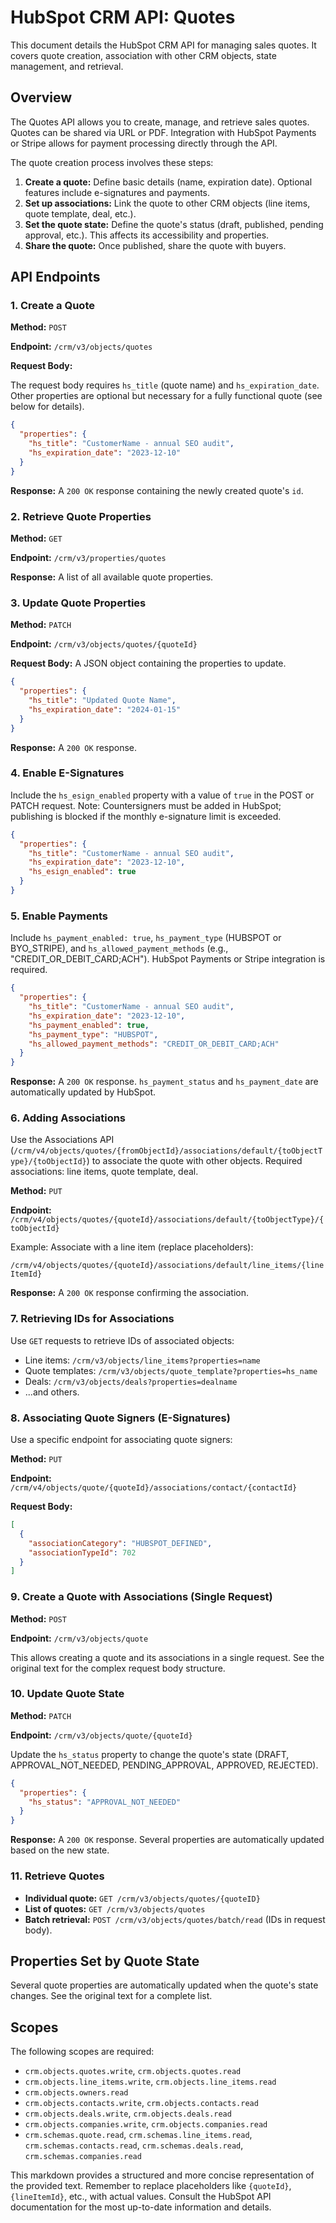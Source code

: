 # HubSpot CRM API: Quotes

This document details the HubSpot CRM API for managing sales quotes.  It covers quote creation, association with other CRM objects, state management, and retrieval.

## Overview

The Quotes API allows you to create, manage, and retrieve sales quotes.  Quotes can be shared via URL or PDF.  Integration with HubSpot Payments or Stripe allows for payment processing directly through the API.

The quote creation process involves these steps:

1. **Create a quote:** Define basic details (name, expiration date).  Optional features include e-signatures and payments.
2. **Set up associations:** Link the quote to other CRM objects (line items, quote template, deal, etc.).
3. **Set the quote state:** Define the quote's status (draft, published, pending approval, etc.).  This affects its accessibility and properties.
4. **Share the quote:** Once published, share the quote with buyers.

## API Endpoints

### 1. Create a Quote

**Method:** `POST`

**Endpoint:** `/crm/v3/objects/quotes`

**Request Body:**

The request body requires `hs_title` (quote name) and `hs_expiration_date`.  Other properties are optional but necessary for a fully functional quote (see below for details).

```json
{
  "properties": {
    "hs_title": "CustomerName - annual SEO audit",
    "hs_expiration_date": "2023-12-10"
  }
}
```

**Response:**  A `200 OK` response containing the newly created quote's `id`.

### 2.  Retrieve Quote Properties

**Method:** `GET`

**Endpoint:** `/crm/v3/properties/quotes`

**Response:** A list of all available quote properties.

### 3. Update Quote Properties

**Method:** `PATCH`

**Endpoint:** `/crm/v3/objects/quotes/{quoteId}`

**Request Body:**  A JSON object containing the properties to update.

```json
{
  "properties": {
    "hs_title": "Updated Quote Name",
    "hs_expiration_date": "2024-01-15"
  }
}
```

**Response:** A `200 OK` response.


### 4.  Enable E-Signatures

Include the `hs_esign_enabled` property with a value of `true` in the POST or PATCH request.  Note: Countersigners must be added in HubSpot;  publishing is blocked if the monthly e-signature limit is exceeded.

```json
{
  "properties": {
    "hs_title": "CustomerName - annual SEO audit",
    "hs_expiration_date": "2023-12-10",
    "hs_esign_enabled": true
  }
}
```

### 5. Enable Payments

Include `hs_payment_enabled: true`, `hs_payment_type` (HUBSPOT or BYO_STRIPE), and `hs_allowed_payment_methods` (e.g., "CREDIT_OR_DEBIT_CARD;ACH").  HubSpot Payments or Stripe integration is required.

```json
{
  "properties": {
    "hs_title": "CustomerName - annual SEO audit",
    "hs_expiration_date": "2023-12-10",
    "hs_payment_enabled": true,
    "hs_payment_type": "HUBSPOT",
    "hs_allowed_payment_methods": "CREDIT_OR_DEBIT_CARD;ACH"
  }
}
```

**Response:** A `200 OK` response.  `hs_payment_status` and `hs_payment_date` are automatically updated by HubSpot.


### 6. Adding Associations

Use the Associations API (`/crm/v4/objects/quotes/{fromObjectId}/associations/default/{toObjectType}/{toObjectId}`) to associate the quote with other objects.  Required associations: line items, quote template, deal.

**Method:** `PUT`

**Endpoint:**  `/crm/v4/objects/quotes/{quoteId}/associations/default/{toObjectType}/{toObjectId}`

Example: Associate with a line item (replace placeholders):

`/crm/v4/objects/quotes/{quoteId}/associations/default/line_items/{lineItemId}`

**Response:** A `200 OK` response confirming the association.


### 7. Retrieving IDs for Associations

Use `GET` requests to retrieve IDs of associated objects:

* Line items: `/crm/v3/objects/line_items?properties=name`
* Quote templates: `/crm/v3/objects/quote_template?properties=hs_name`
* Deals: `/crm/v3/objects/deals?properties=dealname`
* ...and others.


### 8.  Associating Quote Signers (E-Signatures)

Use a specific endpoint for associating quote signers:

**Method:** `PUT`

**Endpoint:** `/crm/v4/objects/quote/{quoteId}/associations/contact/{contactId}`

**Request Body:**

```json
[
  {
    "associationCategory": "HUBSPOT_DEFINED",
    "associationTypeId": 702
  }
]
```


### 9. Create a Quote with Associations (Single Request)

**Method:** `POST`

**Endpoint:** `/crm/v3/objects/quote`

This allows creating a quote and its associations in a single request.  See the original text for the complex request body structure.


### 10. Update Quote State

**Method:** `PATCH`

**Endpoint:** `/crm/v3/objects/quote/{quoteId}`

Update the `hs_status` property to change the quote's state (DRAFT, APPROVAL_NOT_NEEDED, PENDING_APPROVAL, APPROVED, REJECTED).

```json
{
  "properties": {
    "hs_status": "APPROVAL_NOT_NEEDED"
  }
}
```

**Response:** A `200 OK` response.  Several properties are automatically updated based on the new state.


### 11. Retrieve Quotes

* **Individual quote:** `GET /crm/v3/objects/quotes/{quoteID}`
* **List of quotes:** `GET /crm/v3/objects/quotes`
* **Batch retrieval:** `POST /crm/v3/objects/quotes/batch/read` (IDs in request body).


## Properties Set by Quote State

Several quote properties are automatically updated when the quote's state changes.  See the original text for a complete list.


## Scopes

The following scopes are required:

* `crm.objects.quotes.write`, `crm.objects.quotes.read`
* `crm.objects.line_items.write`, `crm.objects.line_items.read`
* `crm.objects.owners.read`
* `crm.objects.contacts.write`, `crm.objects.contacts.read`
* `crm.objects.deals.write`, `crm.objects.deals.read`
* `crm.objects.companies.write`, `crm.objects.companies.read`
* `crm.schemas.quote.read`, `crm.schemas.line_items.read`, `crm.schemas.contacts.read`, `crm.schemas.deals.read`, `crm.schemas.companies.read`


This markdown provides a structured and more concise representation of the provided text.  Remember to replace placeholders like `{quoteId}`, `{lineItemId}`, etc., with actual values.  Consult the HubSpot API documentation for the most up-to-date information and details.
